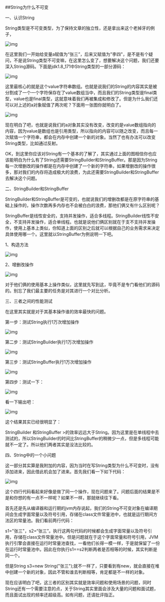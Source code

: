 ##String为什么不可变

一、认识String

String类型是不可变类型，为了保持文章的独立性，还是拿出来这个老掉牙的例子，

![img](https://pics1.baidu.com/feed/77094b36acaf2edda2c57637a2043cec380193d4.jpeg?token=384a2f61c22f24e8368396fad185b8ea&s=3A81B14C4AE48D6E46E5F503000070C1)

在这里我们一开始给变量a赋值为“张三”，后来又赋值为"李四"，是不是有个疑问，不是说String类型不可变嘛，在这里怎么变了，想要解决这个问题，我们还要深入String源码。下面是jdk1.8_171中String类型的一部分源码：

![img](https://pics5.baidu.com/feed/a8014c086e061d954d806c3e55e037d463d9ca8f.jpeg?token=d0a8e6fedb1181d7722b5db301cb17dd&s=B29131CE4FA4BF7058CDD5060000F0C1)

这里最核心的就是这个value字符串数组。也就是说我们的String的内容其实是被分割成了一个一个字符保存在了value数组当中，而且我们的String类型是final类型，value也是final类型，这就意味着我们再被集成和修改了。但是为什么我们还可以对上述的a对象赋值了两次呢？下面用一张图你就明白了。

![img](https://pics3.baidu.com/feed/dcc451da81cb39db56addd41fe023421ab183055.jpeg?token=e8d9073ca742748571a7abb03e7ed599&s=CDA63D72A9C65CCA00D845C80000E032)

现在明白了吧，也就是说我们的a对象其实没有改变，改变的是value数组指向的内容，因为value是数组也是引用类型，所以指向的内容可以随之改变，而且每一次赋值一个字符串，都会在内存中创建一个新的对象。当然了也有办法可以改变String类型，比如通过反射。

OK，到这里你应该对String有一个基本的了解了，其实通过上面的图相信你也应该能明白为什么有了String还需要StringBuilder和StringBuffer。那是因为String每一次增删改的操作都是在内存中创建了一个新的字符串，如果增删改的操作很多，那对我们的内存将造成极大的浪费，为此还需要StringBuilder和StringBuffer去解决这个问题。

二、StringBuilder和StringBuffer

StringBuilder和StringBuffer是可变的，也就说我们的增删改都是在原字符串的基础上操作的，操作次数再多内存也不会被白白的浪费，那他们俩又有什么区别呢？

StringBuffer是线性安全的，支持并发操作，适合多线程。StringBuilder线性不安全，不支持并发操作，适合单线程。也就是说他们俩区别就在于支不支持并发操作，使用上基本上类似，你知道上面的区别之后就可以根据自己的业务需求来决定具体使用哪一个。这里就以StringBuffer为例说明一下吧。

1、构造方法

![img](https://pics5.baidu.com/feed/d000baa1cd11728bffb41a5ae6e8fecbc2fd2cc2.jpeg?token=26c1d140638cca8754eea01de92da141&s=3A84A14C8FE4AD704E5CC49E0000A0C1)

2、增删改操作

![img](https://pics0.baidu.com/feed/241f95cad1c8a78625901c7c491df43870cf5027.jpeg?token=bd2a46bd3d45b5cd4f03b95523613f59&s=BA84B14CDAF4A64D1CC1D4070000E0C0)

对于他们俩的使用基本上操作类似，这里就先写到这，毕竟不是专门看他们的源码的。别忘了我们最主要的任务是对其进行一个对比分析。

三、三者之间的性能测试

在这里其实就是对于其基本操作谁的效率最快的问题。

第一步：测试String执行1万次增加操作

![img](https://pics2.baidu.com/feed/21a4462309f790521bf83d6f22e7eacf7acbd591.jpeg?token=423ed97977cd8a4504f810bf1ffa0e33&s=B29131CCCBE08D705C717C0E000030C1)

第二步：测试StringBuilder执行1万次增加操作

![img](https://pics2.baidu.com/feed/2934349b033b5bb58101b6be18c7e83cb700bcb1.jpeg?token=d4e8ed4532578acdc1da5de10ea7ff51&s=329031C48BE08B705ED17C060000A0C1)

第三步：测试StringBuffer执行1万次增加操作

![img](https://pics6.baidu.com/feed/a50f4bfbfbedab643f833581d92292c678311e92.jpeg?token=3fa9022a8b56eb3f3c6a5793dc71b31d&s=B29031CC9BE08D705EC57C06000030C1)

第四步：测试一下：

![img](https://pics3.baidu.com/feed/d009b3de9c82d158b320d28bae1e24ddbc3e4207.jpeg?token=0b99c5442251d43de68b41b6bf46f8f7&s=B281B14C1FE099705C651D0A000030C1)

看一下输出吧：

![img](https://pics7.baidu.com/feed/f603918fa0ec08fa0dd74fe177fa006854fbdabe.jpeg?token=0d3e8a09b293bbbad0df82c0c270dce4&s=7284B144C9C4097206D0E902020070C2)

这个结果其实已经很明显了：

StringBuilder 和StringBuffer >的效率远远大于String。因为这里是在单线程中去测试的，所以StringBuilder的时间比StringBuffer的稍微少一点，但是多线程可能就不一定了。所以他们两者其实是没法比较的。

四、String中的一个小问题

这一部分其实算是我附加的内容，因为当时在写String类型为什么不可变时，没有添加进来，因此借此机会加了进来。首先我们看一下如下代码：

![img](https://pics5.baidu.com/feed/3801213fb80e7bec807e7656013a843d9a506bfe.jpeg?token=5889db18d3c5f7526da3f2c57423a7e7&s=B280B1445BB4884B0A59F8030200E0C1)

这个四行代码看起来好像是做了同一个操作，现在问题来了。问题后面的结果是不是和你想的有一点不一样呢？如果不一样，那就继续往下看。

首先还是先从编译器和运行期的jvm内存说起，我们的String不可变对象在编译期间会生成字面常量以及符号引用，存储在class文件常量池中，也就是运行期间方法区的常量池。我们看前两行代码：

s1="张三"，s2=“张三”。执行这两句代码的时候都会生成字面常量以及符号引用，存储在class文件常量池中。但是问题就在于这个字面常量和符号引用，JVM执行引擎会直接在运行时常量池查找，一看他们长得一模一样，于是就保留了一份在运行时常量池中。因此在你执行s1==s2判断两者是否相等的时候，其实判断是同一个。

但是String s3=new String("张三");就不一样了，只要看到有new，就会直接在堆中创建一个新的对象，因此不管和谁去判断相等，肯定都是不一样的对象。

现在应该明白了吧，这三者的区别其实就是效率问题和使用场景的问题，同时String还有一个需要注意的点，关于String其实里面会涉及大量的问题和面试题，而且面试出现的频率还超级高。如有问题，还请批评指正。